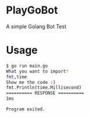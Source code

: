 # PlayGoBot
A simple Golang Bot Test

# Usage
```bash
$ go run main.go
What you want to import?
fmt,time
Show me the code :)
fmt.Println(time.Millisecond)
========== RESPONSE ==========
1ms

Program exited.
```
